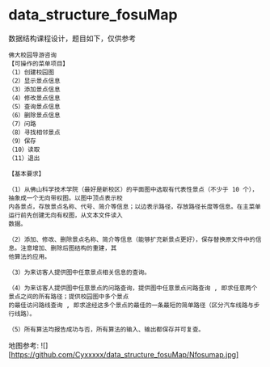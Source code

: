# data_structure_fosuMap
数据结构课程设计，题目如下，仅供参考
```
佛大校园导游咨询 
【可操作的菜单项目】
（1）创建校园图
（2）显示景点信息
（3）添加景点信息
（4）修改景点信息
（5）查询景点信息
（6）删除景点信息
（7）问路
（8）寻找相邻景点
（9）保存
（10）读取
（11）退出

【基本要求】

（1）从佛山科学技术学院（最好是新校区）的平面图中选取有代表性景点（不少于 10 个），抽象成一个无向带权图。以图中顶点表示校
内各景点，存放景点名称、代号、简介等信息；以边表示路径，存放路径长度等信息。在主菜单运行前先创建无向有权图，从文本文件读入
数据。

（2）添加、修改、删除景点名称、简介等信息（能够扩充新景点更好），保存替换原文件中的信息。注意增加、删除后图结构的重建，其
他算法的应用。

（3）为来访客人提供图中任意景点相关信息的查询。

（4）为来访客人提供图中任意景点的问路查询，提供图中任意景点问路查询 , 即求任意两个景点之间的所有路径；提供校园图中多个景点
的最佳访问路线查询 , 即求途经这多个景点的最佳的一条最短的简单路径（区分汽车线路与步行线路）。

（5）所有算法均报告成功与否，所有算法的输入、输出都保存并可复查。
```
地图参考:
![][https://github.com/Cyxxxxx/data_structure_fosuMap/Nfosumap.jpg]
